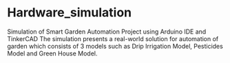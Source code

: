 # Hardware_simulation

Simulation of Smart Garden Automation Project using Arduino IDE and TinkerCAD
The simulation presents a real-world solution for automation of garden which consists of 3 models such as Drip Irrigation Model, Pesticides Model and Green House Model. 


